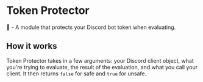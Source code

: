 # Token Protector
🔐 - A module that protects your Discord bot token when evaluating.

## How it works
Token Protector takes in a few arguments: your Discord client object, what you're trying to evaluate, the result of the evaluation, and what you call your client.
It then returns `false` for safe and `true` for unsafe.
